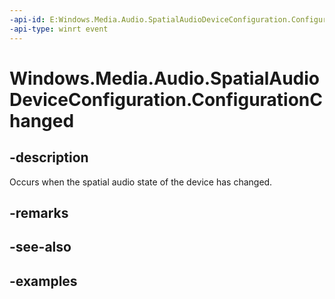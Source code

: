 ```yaml
---
-api-id: E:Windows.Media.Audio.SpatialAudioDeviceConfiguration.ConfigurationChanged
-api-type: winrt event
---
```


<!-- Event syntax.
public event TypedEventHandler ConfigurationChanged<SpatialAudioDeviceConfiguration,  object>
-->

# Windows.Media.Audio.SpatialAudioDeviceConfiguration.ConfigurationChanged

## -description
Occurs when the spatial audio state of the device has changed.

## -remarks

## -see-also

## -examples

